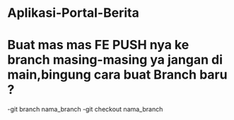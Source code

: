 # Aplikasi-Portal-Berita
# Buat mas mas FE PUSH nya ke branch masing-masing ya jangan di main,bingung cara buat Branch baru ?
-git branch nama_branch
-git checkout nama_branch